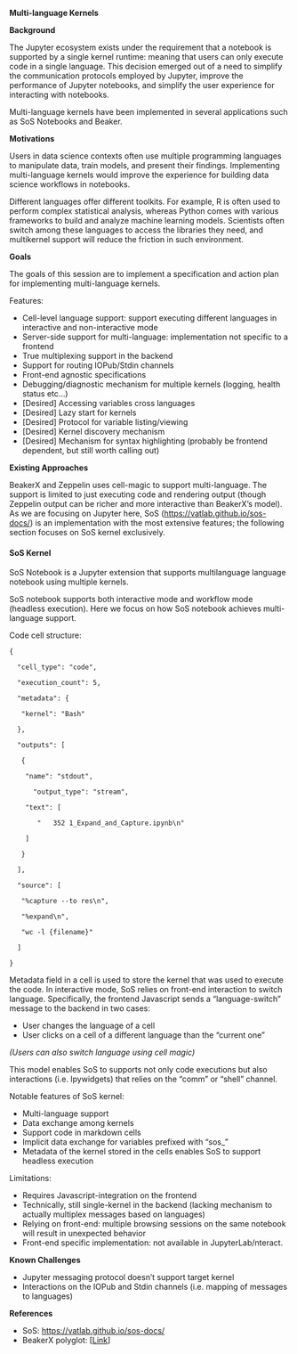 **Multi-language Kernels**

**Background**

The Jupyter ecosystem exists under the requirement that a notebook is supported by a single kernel runtime: meaning that users can only execute code in a single language. This decision emerged out of a need to simplify the communication protocols employed by Jupyter, improve the performance of Jupyter notebooks, and simplify the user experience for interacting with notebooks.

Multi-language kernels have been implemented in several applications such as SoS Notebooks and Beaker. 

**Motivations**

Users in data science contexts often use multiple programming languages to manipulate data, train models, and present  their findings. Implementing multi-language kernels would improve the experience for building data science workflows in notebooks.

Different languages offer different toolkits. For example, R is often used to perform complex statistical analysis, whereas Python comes with various frameworks to build and analyze machine learning models. Scientists often switch among these languages to access the libraries they need, and multikernel support will reduce the friction in such environment.

**Goals**

The goals of this session are to implement a specification and action plan for implementing multi-language kernels.

Features:

- Cell-level language support: support executing different languages in interactive and non-interactive mode
- Server-side support for multi-language: implementation not specific to a frontend
- True multiplexing support in the backend
- Support for routing IOPub/Stdin channels
- Front-end agnostic specifications
- Debugging/diagnostic mechanism for multiple kernels (logging, health status etc…)
- [Desired] Accessing variables cross languages
- [Desired] Lazy start for kernels
- [Desired] Protocol for variable listing/viewing
- [Desired] Kernel discovery mechanism
- [Desired] Mechanism for syntax highlighting (probably be frontend dependent, but still worth calling out)

**Existing Approaches**

BeakerX and Zeppelin uses cell-magic to support multi-language. The support is limited to just executing code and rendering output (though Zeppelin output can be richer and more interactive than BeakerX’s model). As we are focusing on Jupyter here, SoS (<https://vatlab.github.io/sos-docs/>) is an implementation with the most extensive features; the following section focuses on SoS kernel exclusively.

#### SoS Kernel

SoS Notebook is a Jupyter extension that supports multilanguage language notebook using multiple kernels.

 

SoS notebook supports both interactive mode and workflow mode (headless execution). Here we focus on how SoS notebook achieves multi-language support.

 

Code cell structure:

 
```
{

  "cell_type": "code",

  "execution_count": 5,

  "metadata": {

​	"kernel": "Bash"

  },

  "outputs": [

​	{

  	"name": "stdout",

​      "output_type": "stream",

  	"text": [

​    	" 	352 1_Expand_and_Capture.ipynb\n"

  	]

​	}

  ],

  "source": [

​	"%capture --to res\n",

​	"%expand\n",

​	"wc -l {filename}"

  ]

}
```
 

Metadata field in a cell is used to store the kernel that was used to execute the code. In interactive mode, SoS relies on front-end interaction to switch language. Specifically, the frontend Javascript sends a “language-switch” message to the backend in two cases:

- User changes the language of a cell
- User clicks on a cell of a different language than the “current one”

*(Users can also switch language using cell magic)*

This model enables SoS to supports not only code executions but also interactions (i.e. Ipywidgets) that relies on the “comm” or “shell” channel.

 

Notable features of SoS kernel:

- Multi-language support
- Data exchange among kernels
- Support code in markdown cells
- Implicit data exchange for variables prefixed with “sos_”
- Metadata of the kernel stored in the cells enables SoS to support headless execution

 

Limitations:

-   Requires Javascript-integration on the frontend
- Technically, still single-kernel in the backend (lacking mechanism to actually multiplex messages based on languages)
- Relying on front-end: multiple browsing sessions on the same notebook will result in unexpected behavior
- Front-end specific implementation: not available in JupyterLab/nteract.

**Known Challenges**

- Jupyter messaging protocol doesn’t support target kernel
- Interactions on the IOPub and Stdin channels (i.e. mapping of messages to languages)

**References**

- SoS: <https://vatlab.github.io/sos-docs/>
- BeakerX polyglot: [[Link](https://github.com/twosigma/beakerx/blob/915685eb831e48b801eced75edb47ff86ca4e983/doc/groovy/PolyglotMagic.ipynb)]
